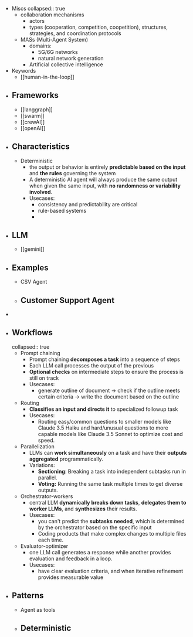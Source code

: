 - Miscs
  collapsed:: true
	- collaboration mechanisms
		- actors
		- types (cooperation, competition, coopetition), structures, strategies, and coordination protocols
	- MASs (Multi-Agent System)
		- domains:
			- 5G/6G networks
			- natural network generation
		- Artificial collective intelligence
- Keywords
	- [[human-in-the-loop]]
- ## Frameworks
	- [[langgraph]]
	- [[swarm]]
	- [[crewAI]]
	- [[openAI]]
- ## Characteristics
	- Deterministic
		- the output or behavior is entirely **predictable based on the input** and **the rules** governing the system
		- A deterministic AI agent will always produce the same output when given the same input, with **no randomness or variability involved**.
		- Usecases:
			- consistency and predictability are critical
			- rule-based systems
			-
- ## LLM
	- [[gemini]]
- ## Examples
	- CSV Agent
	- Customer Support Agent
		-
-
- ## Workflows
  collapsed:: true
	- Prompt chaining
		- Prompt chaining **decomposes a task** into a sequence of steps
		- Each LLM call processes the output of the previous
		- **Optional checks** on intermediate steps to ensure the process is still on track
		- Usecases:
			- generate outline of document -> check if the outline meets certain criteria -> write the document based on the outline
	- Routing
		- **Classifies an input and directs it** to specialized followup task
		- Usecases:
			- Routing easy/common questions to smaller models like Claude 3.5 Haiku 
			  and hard/unusual questions to more capable models like Claude 3.5 Sonnet
			   to optimize cost and speed.
	- Parallelization
		- LLMs can **work simultaneously** on a task and have their **outputs aggregated** programmatically.
		- Variations:
			- **Sectioning**: Breaking a task into independent subtasks run in parallel.
			- **Voting:** Running the same task multiple times to get diverse outputs.
	- Orchestrator-workers
		- central LLM **dynamically breaks down tasks**, **delegates them to worker LLMs**, and **synthesizes** their results.
		- Usecases:
			- you can't predict the **subtasks needed**, which is determined by the orchestrator based on the specific input
			- Coding products that make complex changes to multiple files each time.
	- Evaluator-optimizer
		- one LLM call generates a response while another provides evaluation and feedback in a loop.
		- Usecases:
			- have clear evaluation criteria, and when iterative refinement provides measurable value
- ## Patterns
	- Agent as tools
	- Deterministic
		-